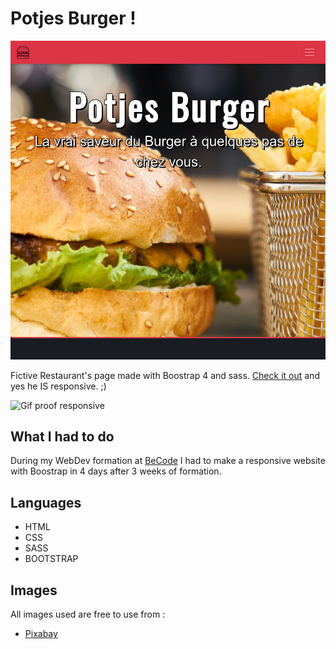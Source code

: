 # Potjes Burger !

![screenshot of the page pc](assets/img/screenshotL.png)

Fictive Restaurant's page made  with Boostrap 4 and sass. [Check it out](https://massimotascone.github.io/restaurant-css-framework/index.html) and yes he IS responsive. ;)

![Gif proof responsive](assets/img/demo.gif)


## What I had to do

During my WebDev formation at [BeCode](https://www.becode.org) I had to make a responsive website with Boostrap in 4 days after 3 weeks of formation.

## Languages

* HTML
* CSS
* SASS
* BOOTSTRAP

## Images

All images used are free to use
from :
* [Pixabay](https://pixabay.com)


